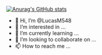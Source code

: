 [![Anurag's GitHub stats](https://github-readme-stats.vercel.app/api?username=LucasM548)](https://github.com/anuraghazra/github-readme-stats)
- 👋 Hi, I’m @LucasM548
- 👀 I’m interested in ...
- 🌱 I’m currently learning ...
- 💞️ I’m looking to collaborate on ...
- 📫 How to reach me ...

<!---
LucasM548/LucasM548 is a ✨ special ✨ repository because its `README.md` (this file) appears on your GitHub profile.
You can click the Preview link to take a look at your changes.
--->
